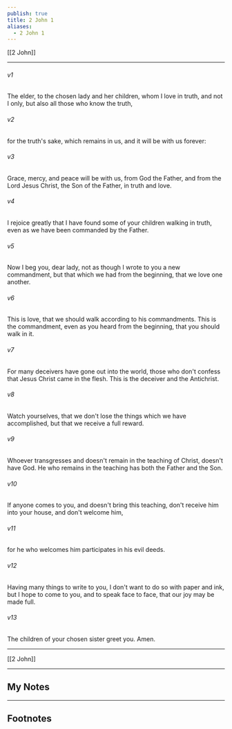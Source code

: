 ```yaml
---
publish: true
title: 2 John 1
aliases:
  - 2 John 1
---
```


[[2 John]]
***



###### v1 
The elder, to the chosen lady and her children, whom I love in truth, and not I only, but also all those who know the truth, 

###### v2 
for the truth's sake, which remains in us, and it will be with us forever: 

###### v3 
Grace, mercy, and peace will be with us, from God the Father, and from the Lord Jesus Christ, the Son of the Father, in truth and love. 

###### v4 
I rejoice greatly that I have found some of your children walking in truth, even as we have been commanded by the Father. 

###### v5 
Now I beg you, dear lady, not as though I wrote to you a new commandment, but that which we had from the beginning, that we love one another. 

###### v6 
This is love, that we should walk according to his commandments. This is the commandment, even as you heard from the beginning, that you should walk in it. 

###### v7 
For many deceivers have gone out into the world, those who don't confess that Jesus Christ came in the flesh. This is the deceiver and the Antichrist. 

###### v8 
Watch yourselves, that we don't lose the things which we have accomplished, but that we receive a full reward. 

###### v9 
Whoever transgresses and doesn't remain in the teaching of Christ, doesn't have God. He who remains in the teaching has both the Father and the Son. 

###### v10 
If anyone comes to you, and doesn't bring this teaching, don't receive him into your house, and don't welcome him, 

###### v11 
for he who welcomes him participates in his evil deeds. 

###### v12 
Having many things to write to you, I don't want to do so with paper and ink, but I hope to come to you, and to speak face to face, that our joy may be made full. 

###### v13 
The children of your chosen sister greet you. Amen.

***
[[2 John]]

---
## My Notes

---
## Footnotes